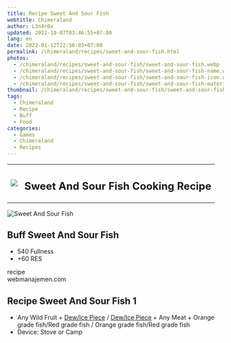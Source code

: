 ```yaml
---
title: Recipe Sweet And Sour Fish
webtitle: Chimeraland
author: L3n4r0x
updated: 2022-10-07T03:46:55+07:00
lang: en
date: 2022-01-12T22:56:03+07:00
permalink: /chimeraland/recipes/sweet-and-sour-fish.html
photos:
  - /chimeraland/recipes/sweet-and-sour-fish/sweet-and-sour-fish.webp
  - /chimeraland/recipes/sweet-and-sour-fish/sweet-and-sour-fish-name.webp
  - /chimeraland/recipes/sweet-and-sour-fish/sweet-and-sour-fish-icon.webp
  - /chimeraland/recipes/sweet-and-sour-fish/sweet-and-sour-fish-material.webp
thumbnail: /chimeraland/recipes/sweet-and-sour-fish/sweet-and-sour-fish.webp
tags:
  - Chimeraland
  - Recipe
  - Buff
  - Food
categories:
  - Games
  - Chimeraland
  - Recipes
---
```


<section id="bootstrap-wrapper">
  <link
    rel="stylesheet"
    href="https://cdn.statically.io/gh/dimaslanjaka/Web-Manajemen/40ac3225/css/bootstrap-4.5-wrapper.css"
  />
  <div class="row mb-2">
    <div class="col-md-12 mb-2">
      <table class="table" id="post-info">
        <tbody>
          <tr>
            <td>
              <img
                class="d-inline-block me-2"
                src="/chimeraland/recipes/sweet-and-sour-fish/sweet-and-sour-fish-icon.webp"
                width="auto"
                height="auto"
              />
            </td>
            <td><h1 class="fs-5">Sweet And Sour Fish Cooking Recipe</h1></td>
          </tr>
        </tbody>
      </table>
    </div>
  </div>
  <div class="card mb-2">
    <div class="row g-0">
      <div class="col-sm-4 position-relative mb-2">
        <img
          src="/chimeraland/recipes/sweet-and-sour-fish/sweet-and-sour-fish-material.webp"
          class="card-img fit-cover w-100 h-100"
          alt="Sweet And Sour Fish"
          data-fancybox="true"
        />
      </div>
      <div class="col-sm-8 mb-2">
        <div class="card-body">
          <h2 class="card-title fs-5">Buff Sweet And Sour Fish</h2>
          <div class="card-text">
            <ul>
              <li>540 Fullness</li>
              <li>+60 RES</li>
            </ul>
          </div>
          <span class="badge rounded-pill bg-dark">recipe</span>
        </div>
        <div class="card-footer text-end text-muted">webmanajemen.com</div>
      </div>
    </div>
  </div>
  <div class="row mb-2">
    <div class="col-12 col-lg-6 recipe-item mb-2">
      <div class="card">
        <div class="card-body">
          <h2 class="card-title fs-5">Recipe Sweet And Sour Fish 1</h2>
          <div class="card-text">
            <ul>
              <li>
                Any Wild Fruit<span> + </span
                ><a
                  class="text-decoration-none"
                  href="/chimeraland/materials/dew.html"
                  >Dew/Ice Piece</a
                ><span> / </span
                ><a
                  class="text-decoration-none"
                  href="/chimeraland/materials/ice-piece.html"
                  >Dew/Ice Piece</a
                ><span> + </span>Any Meat<span> + </span>Orange grade fish/Red
                grade fish<span> / </span>Orange grade fish/Red grade fish
              </li>
              <li>Device: Stove or Camp</li>
            </ul>
          </div>
        </div>
      </div>
    </div>
  </div>
</section>